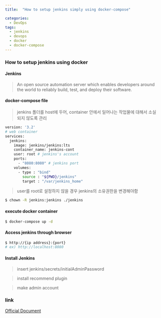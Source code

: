 ```yaml
---
title:  "How to setup jenkins simply using docker-compose"

categories:
  - DevOps
tags:
  - jenkins
  - devops
  - docker
  - docker-compose
---
```


### How to setup jenkins using docker

#### Jenkins

> An open source automation server which enables developers around the world to reliably build, test, and deploy their software. 

#### docker-compose file

> jenkins 폴더를 host에 두어, container 안에서 일어나는 작업물에 대해서 소실되지 않도록 관리

```bash
version: '3.2'
# web container
services:
  jenkins:
    image: jenkins/jenkins:lts
    container_name: jenkins-cont
    user: root # jenkins's account
    ports:
      - "8080:8080" # jenkins port
    volumes:
      - type : "bind"
        source : "${PWD}/jenkins"
        target : "/var/jenkins_home"
```

> user를 root로 설정하지 않을 경우 jenkins의 소유권한을 변경해야함

```bash
$ chown -R jenkins:jenkins ./jenkins
```

#### execute docker container

```bash
$ docker-compose up -d
```

#### Access jenkins through browser

```bash
$ http://{ip address}:{port}
# ex) http://localhost:8080
```

#### Install Jenkins

> insert jenkins/secrets/initialAdminPassword

> install recommend plugin

> make admin account

### link

[Official Document](https://www.jenkins.io/doc/book/installing/docker/)

